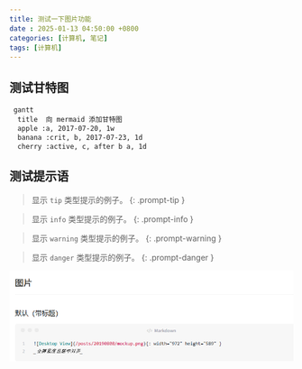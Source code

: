 ```yaml
---
title: 测试一下图片功能
date : 2025-01-13 04:50:00 +0800
categories: [计算机, 笔记]
tags: [计算机]
---
```


## 测试甘特图

```mermaid
 gantt
  title  向 mermaid 添加甘特图
  apple :a, 2017-07-20, 1w
  banana :crit, b, 2017-07-23, 1d
  cherry :active, c, after b a, 1d
```

## 测试提示语

> 显示 `tip` 类型提示的例子。
{: .prompt-tip }

> 显示 `info` 类型提示的例子。
{: .prompt-info }

> 显示 `warning` 类型提示的例子。
{: .prompt-warning }

> 显示 `danger` 类型提示的例子。
{: .prompt-danger }

![](/posts/20150113/2025-01-13-04-51-51.png)